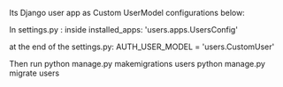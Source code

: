 Its Django user app as Custom UserModel
configurations below:

In settings.py :
inside installed_apps:
'users.apps.UsersConfig'

at the end of the settings.py:
AUTH_USER_MODEL = 'users.CustomUser'

Then run 
python manage.py makemigrations users
python manage.py migrate users
